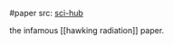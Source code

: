 #paper 
src: [sci-hub](https://sci-hub.st/https://link.springer.com/article/10.1007/BF02345020)

the infamous [[hawking radiation]] paper.